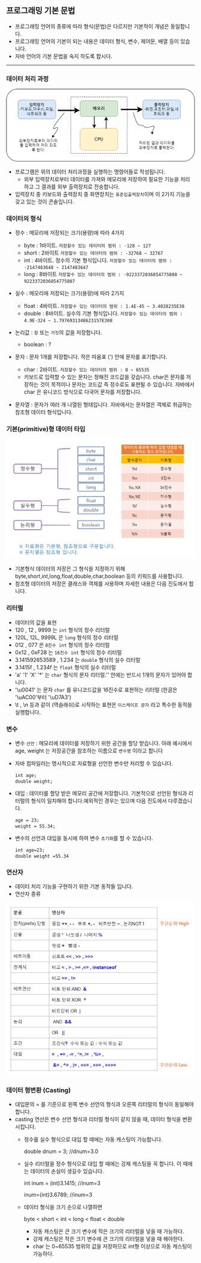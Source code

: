 ## 프로그래밍 기본 문법

 * 프로그래밍 언어의 종류에 따라 형식(문법)은 다르지만 기본적이 개념은 동일합니다.
 * 프로그래밍 언어의 기본이 되는 내용은 데이터 형식, 변수, 제어문, 배열 등이 있습니다.
 * 자바 언어의 기본 문법을 숙지 하도록 합시다.

 <hr/>
 
### 데이터 처리 과정
![Alt text](docs/images/arch.png)

  * 프로그램은 위의 데이터 처리과정을 실행하는 명령어들로 작성됩니다.
    * 외부 입력장치로부터 데이터를 가져와 메모리에 저장하여 필요한 기능을 처리하고 그 결과를 외부 출력장치로 전송합니다.
  * 입력장치 중 키보드와 출력장치 중 화면장치는 `표준입출력장치`이며 이 2가지 기능을 갖고 있는 것이 콘솔입니다.  

### 데이터의 형식

  * 정수 : 메모리에 저장되는 크기(용량)에 따라 4가지
    - byte : 1바이트.   `저장할수 있는 데이터의 범위 : -128 ~ 127`
    - short : 2바이트   `저장할수 있는 데이터의 범위 : -32768 ~ 32767`
    - int : 4바이트. 정수의 기본 형식입니다. `저장할수 있는 데이터의 범위 : -2147483648 ~ 2147483647`
    - long : 8바이트    `저장할수 있는 데이터의 범위 : -9223372036854775808 ~ 9223372036854775807`

  * 실수 : 메모리에 저장되는 크기(용량)에 따라 2가지
    - float : 4바이트. `저장할수 있는 데이터의 범위 : 1.4E-45 ~ 3.4028235E38`
    - double : 8바이트. 실수의 기본 형식입니다. `저장할수 있는 데이터의 범위 : 4.9E-324 ~ 1.7976931348623157E308`
  
  * 논리값 : `참` 또는 `거짓`의 값을 저장합니다.
    - boolean  : ? 

  * 문자 : 문자 1개를 저장합니다. 작은 따옴표 (') 안에 문자를 표기합니다.
    - char : 2바이트. `저장할수 있는 데이터의 범위 : 0 ~ 65535` 
    - 키보드로 입력할 수 있는 문자는 정해진 코드값을 갖습니다. char은 문자를 저장하는 것이 목적이나 문자는 코드값 즉 정수로도 표현될 수 있습니다. 자바에서 char 은 유니코드 방식으로 다국어 문자를 저장합니다. 

  * 문자열 : 문자가 여러 개 나열된 형태입니다. 자바에서는 문자열은 객체로 취급하는 참조형 데이터 형식입니다.

### 기본(primitive)형 데이터 타입

  ![Alt text](docs/images/20231224_114049.png)

  * 기본형식 데이터의 저장은 그 형식을 지정하기 위해 byte,short,int,long,float,double,char,boolean 등의 키워드를 사용합니다.
  * 참조형 데이터의 저장은 클래스와 객체를 사용하며 자세한 내용은 다음 진도에서 합니다.

### 리터럴

  * 데이터의 값을 표현
  * 120 , 12 , 9999 는 `int` 형식의 정수  리터럴
  * 120L, 12L, 9999L 은 `long` 형식의 정수 리터럴
  * 012 , 077 은 `8진수 int` 형식의 정수 리터럴
  * 0x12 , 0xF28 는 `16진수 int` 형식의 정수 리터럴
  * 3.141592653589 , 1.234 는 `double` 형식의 실수 리터럴
  * 3.1415f , 1.234f 는 `float` 형식의 실수 리터럴
  * 'a' '1' 'X' '*' 는 `char` 형식의 문자 리터럴.'' 안에는 반드시 1개의 문자가 있어야 합니다.
  *  '\u0041' 는 문자 `char` 를 유니코드값을 16진수로 표현하는 리터럴 (한글은 '\uAC00'부터 '\uD7A3')
  * \t , \n  등과 같이 \(역슬래쉬)로 시작하는 표현은 `이스케이프 문자` 라고 특수한 동작을 실행합니다.


### 변수 

  * 변수 `선언` : 메모리에 데이터를 저장하기 위한 공간을 할당 받습니다. 아래 예시에서 age, weight 는 저장공간을 참조하는 이름으로 `변수명` 이라고 합니다
  * 자바 컴파일러는 명시적으로 자료형을 선언한 변수만 처리할 수 있습니다.
        
        int age;
        double weight;

  * 대입 : 데이터를 할당 받은 메모리 공간에 저장합니다. 기본적으로 선언된 형식과 리터럴의 형식이 일치해야 합니다.예외적인 경우는 있으며 다음 진도에서 다루겠습니다.

        age = 23;
        weight = 55.34;

  * 변수의 선언과 대입을 동시에 하여 변수 `초기화`를 할 수 있습니다.

        int age=23;
        double weight =55.34  

### 연산자

  * 데이터 처리 기능을 구현하기 위한 기본 동작들 입니다.
  * 연산자 종류

![Alt text](docs/images/20231225_202526.png)

### 데이터 형변환 (Casting)

  * 대입문의 = 를 기준으로 왼쪽 변수 선언의 형식과 오른쪽 리터럴의 형식이 동일해야 합니다.
  * casting 연산은 변수 선언 형식과 리터럴 형식이 같지 않을 때, 데이터 형식을 변환시킵니다.
      * 정수를 실수 형식으로 대입 할 때에는 자동 캐스팅이 가능합니다.

        double dnum = 3;    //dnum=3.0

      * 실수 리터럴을 정수 형식으로 대입 할 때에는 강제 캐스팅을 꼭 합니다. 이 때에는 데이터의 손실이 생길수 있습니다.

        int inum = (int)3.1415;   //inum=3

        inum=(int)3.6789;   //inum=3

      * 데이터 형식을 크기 순으로 나열하면 
        
        byte < short < int < long < float < double
        - 자동 캐스팅은 큰 크기 변수에 작은 크기의 리터럴을 넣을 때 가능하다.
        - 강제 캐스팅은 작은 크기 변수에 큰 크기의 리터럴을 넣을 때 해야한다.
        - char 는 0~65535 범위의 값을 저장하므로 int형 이상으로 자동 캐스팅이 가능하다.